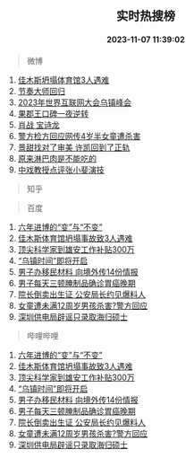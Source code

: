 <div align="center"><h2>实时热搜榜</h2><h4>2023-11-07 11:39:02</h4></div>

> 微博  

1. [佳木斯坍塌体育馆3人遇难](https://s.weibo.com/weibo?q=%23%E4%BD%B3%E6%9C%A8%E6%96%AF%E5%9D%8D%E5%A1%8C%E4%BD%93%E8%82%B2%E9%A6%863%E4%BA%BA%E9%81%87%E9%9A%BE%23&t=31&band_rank=1&Refer=top)<br />
2. [节奏大师回归](https://s.weibo.com/weibo?q=%E8%8A%82%E5%A5%8F%E5%A4%A7%E5%B8%88%E5%9B%9E%E5%BD%92&t=31&band_rank=2&Refer=top)<br />
3. [2023年世界互联网大会乌镇峰会](https://s.weibo.com/weibo?q=%232023%E5%B9%B4%E4%B8%96%E7%95%8C%E4%BA%92%E8%81%94%E7%BD%91%E5%A4%A7%E4%BC%9A%E4%B9%8C%E9%95%87%E5%B3%B0%E4%BC%9A%23&t=31&band_rank=3&Refer=top)<br />
4. [果郡王口碑一夜逆转](https://s.weibo.com/weibo?q=%E6%9E%9C%E9%83%A1%E7%8E%8B%E5%8F%A3%E7%A2%91%E4%B8%80%E5%A4%9C%E9%80%86%E8%BD%AC&t=31&band_rank=4&Refer=top)<br />
5. [肖战 宝诗龙](https://s.weibo.com/weibo?q=%E8%82%96%E6%88%98%20%E5%AE%9D%E8%AF%97%E9%BE%99&t=31&band_rank=5&Refer=top)<br />
6. [警方检方回应网传4岁半女童遭杀害](https://s.weibo.com/weibo?q=%23%E8%AD%A6%E6%96%B9%E6%A3%80%E6%96%B9%E5%9B%9E%E5%BA%94%E7%BD%91%E4%BC%A04%E5%B2%81%E5%8D%8A%E5%A5%B3%E7%AB%A5%E9%81%AD%E6%9D%80%E5%AE%B3%23&t=31&band_rank=6&Refer=top)<br />
7. [景甜找对了审美 许凯回到了正轨](https://s.weibo.com/weibo?q=%E6%99%AF%E7%94%9C%E6%89%BE%E5%AF%B9%E4%BA%86%E5%AE%A1%E7%BE%8E%20%E8%AE%B8%E5%87%AF%E5%9B%9E%E5%88%B0%E4%BA%86%E6%AD%A3%E8%BD%A8&t=31&band_rank=7&Refer=top)<br />
8. [原来淋巴肉是不能吃的](https://s.weibo.com/weibo?q=%23%E5%8E%9F%E6%9D%A5%E6%B7%8B%E5%B7%B4%E8%82%89%E6%98%AF%E4%B8%8D%E8%83%BD%E5%90%83%E7%9A%84%23&t=31&band_rank=8&Refer=top)<br />
9. [中戏教授点评张小斐演技](https://s.weibo.com/weibo?q=%23%E4%B8%AD%E6%88%8F%E6%95%99%E6%8E%88%E7%82%B9%E8%AF%84%E5%BC%A0%E5%B0%8F%E6%96%90%E6%BC%94%E6%8A%80%23&t=31&band_rank=9&Refer=top)<br />

> 知乎  


> 百度  

1. [六年进博的“变”与“不变”](https://www.baidu.com/s?wd=%E5%85%AD%E5%B9%B4%E8%BF%9B%E5%8D%9A%E7%9A%84%E2%80%9C%E5%8F%98%E2%80%9D%E4%B8%8E%E2%80%9C%E4%B8%8D%E5%8F%98%E2%80%9D&sa=fyb_news&rsv_dl=fyb_news)<br />
2. [佳木斯体育馆坍塌事故致3人遇难](https://www.baidu.com/s?wd=%E4%BD%B3%E6%9C%A8%E6%96%AF%E4%BD%93%E8%82%B2%E9%A6%86%E5%9D%8D%E5%A1%8C%E4%BA%8B%E6%95%85%E8%87%B43%E4%BA%BA%E9%81%87%E9%9A%BE&sa=fyb_news&rsv_dl=fyb_news)<br />
3. [顶尖科学家到雄安工作补贴300万](https://www.baidu.com/s?wd=%E9%A1%B6%E5%B0%96%E7%A7%91%E5%AD%A6%E5%AE%B6%E5%88%B0%E9%9B%84%E5%AE%89%E5%B7%A5%E4%BD%9C%E8%A1%A5%E8%B4%B4300%E4%B8%87&sa=fyb_news&rsv_dl=fyb_news)<br />
4. [“乌镇时间”即将开启](https://www.baidu.com/s?wd=%E2%80%9C%E4%B9%8C%E9%95%87%E6%97%B6%E9%97%B4%E2%80%9D%E5%8D%B3%E5%B0%86%E5%BC%80%E5%90%AF&sa=fyb_news&rsv_dl=fyb_news)<br />
5. [男子办移民材料 向境外传14份情报](https://www.baidu.com/s?wd=%E7%94%B7%E5%AD%90%E5%8A%9E%E7%A7%BB%E6%B0%91%E6%9D%90%E6%96%99+%E5%90%91%E5%A2%83%E5%A4%96%E4%BC%A014%E4%BB%BD%E6%83%85%E6%8A%A5&sa=fyb_news&rsv_dl=fyb_news)<br />
6. [男子每天三顿腌制品确诊胃癌晚期](https://www.baidu.com/s?wd=%E7%94%B7%E5%AD%90%E6%AF%8F%E5%A4%A9%E4%B8%89%E9%A1%BF%E8%85%8C%E5%88%B6%E5%93%81%E7%A1%AE%E8%AF%8A%E8%83%83%E7%99%8C%E6%99%9A%E6%9C%9F&sa=fyb_news&rsv_dl=fyb_news)<br />
7. [院长倒卖出生证 公安局长约见爆料人](https://www.baidu.com/s?wd=%E9%99%A2%E9%95%BF%E5%80%92%E5%8D%96%E5%87%BA%E7%94%9F%E8%AF%81+%E5%85%AC%E5%AE%89%E5%B1%80%E9%95%BF%E7%BA%A6%E8%A7%81%E7%88%86%E6%96%99%E4%BA%BA&sa=fyb_news&rsv_dl=fyb_news)<br />
8. [女童遭未满12周岁男孩杀害?警方回应](https://www.baidu.com/s?wd=%E5%A5%B3%E7%AB%A5%E9%81%AD%E6%9C%AA%E6%BB%A112%E5%91%A8%E5%B2%81%E7%94%B7%E5%AD%A9%E6%9D%80%E5%AE%B3%3F%E8%AD%A6%E6%96%B9%E5%9B%9E%E5%BA%94&sa=fyb_news&rsv_dl=fyb_news)<br />
9. [深圳供电局辟谣只录取海归硕士](https://www.baidu.com/s?wd=%E6%B7%B1%E5%9C%B3%E4%BE%9B%E7%94%B5%E5%B1%80%E8%BE%9F%E8%B0%A3%E5%8F%AA%E5%BD%95%E5%8F%96%E6%B5%B7%E5%BD%92%E7%A1%95%E5%A3%AB&sa=fyb_news&rsv_dl=fyb_news)<br />

> 哔哩哔哩  

1. [六年进博的“变”与“不变”](https://www.baidu.com/s?wd=%E5%85%AD%E5%B9%B4%E8%BF%9B%E5%8D%9A%E7%9A%84%E2%80%9C%E5%8F%98%E2%80%9D%E4%B8%8E%E2%80%9C%E4%B8%8D%E5%8F%98%E2%80%9D&sa=fyb_news&rsv_dl=fyb_news)<br />
2. [佳木斯体育馆坍塌事故致3人遇难](https://www.baidu.com/s?wd=%E4%BD%B3%E6%9C%A8%E6%96%AF%E4%BD%93%E8%82%B2%E9%A6%86%E5%9D%8D%E5%A1%8C%E4%BA%8B%E6%95%85%E8%87%B43%E4%BA%BA%E9%81%87%E9%9A%BE&sa=fyb_news&rsv_dl=fyb_news)<br />
3. [顶尖科学家到雄安工作补贴300万](https://www.baidu.com/s?wd=%E9%A1%B6%E5%B0%96%E7%A7%91%E5%AD%A6%E5%AE%B6%E5%88%B0%E9%9B%84%E5%AE%89%E5%B7%A5%E4%BD%9C%E8%A1%A5%E8%B4%B4300%E4%B8%87&sa=fyb_news&rsv_dl=fyb_news)<br />
4. [“乌镇时间”即将开启](https://www.baidu.com/s?wd=%E2%80%9C%E4%B9%8C%E9%95%87%E6%97%B6%E9%97%B4%E2%80%9D%E5%8D%B3%E5%B0%86%E5%BC%80%E5%90%AF&sa=fyb_news&rsv_dl=fyb_news)<br />
5. [男子办移民材料 向境外传14份情报](https://www.baidu.com/s?wd=%E7%94%B7%E5%AD%90%E5%8A%9E%E7%A7%BB%E6%B0%91%E6%9D%90%E6%96%99+%E5%90%91%E5%A2%83%E5%A4%96%E4%BC%A014%E4%BB%BD%E6%83%85%E6%8A%A5&sa=fyb_news&rsv_dl=fyb_news)<br />
6. [男子每天三顿腌制品确诊胃癌晚期](https://www.baidu.com/s?wd=%E7%94%B7%E5%AD%90%E6%AF%8F%E5%A4%A9%E4%B8%89%E9%A1%BF%E8%85%8C%E5%88%B6%E5%93%81%E7%A1%AE%E8%AF%8A%E8%83%83%E7%99%8C%E6%99%9A%E6%9C%9F&sa=fyb_news&rsv_dl=fyb_news)<br />
7. [院长倒卖出生证 公安局长约见爆料人](https://www.baidu.com/s?wd=%E9%99%A2%E9%95%BF%E5%80%92%E5%8D%96%E5%87%BA%E7%94%9F%E8%AF%81+%E5%85%AC%E5%AE%89%E5%B1%80%E9%95%BF%E7%BA%A6%E8%A7%81%E7%88%86%E6%96%99%E4%BA%BA&sa=fyb_news&rsv_dl=fyb_news)<br />
8. [女童遭未满12周岁男孩杀害?警方回应](https://www.baidu.com/s?wd=%E5%A5%B3%E7%AB%A5%E9%81%AD%E6%9C%AA%E6%BB%A112%E5%91%A8%E5%B2%81%E7%94%B7%E5%AD%A9%E6%9D%80%E5%AE%B3%3F%E8%AD%A6%E6%96%B9%E5%9B%9E%E5%BA%94&sa=fyb_news&rsv_dl=fyb_news)<br />
9. [深圳供电局辟谣只录取海归硕士](https://www.baidu.com/s?wd=%E6%B7%B1%E5%9C%B3%E4%BE%9B%E7%94%B5%E5%B1%80%E8%BE%9F%E8%B0%A3%E5%8F%AA%E5%BD%95%E5%8F%96%E6%B5%B7%E5%BD%92%E7%A1%95%E5%A3%AB&sa=fyb_news&rsv_dl=fyb_news)<br />
